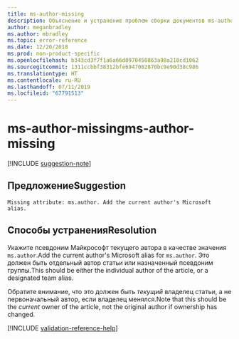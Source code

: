 ```yaml
---
title: ms-author-missing
description: Объяснение и устранение проблем сборки документов ms-author-missing
author: meganbradley
ms.author: mbradley
ms.topic: error-reference
ms.date: 12/20/2018
ms.prod: non-product-specific
ms.openlocfilehash: b343cd3f7f1a6a66d0970450863a98a210cd1062
ms.sourcegitcommit: 1311ccbbf38312bfe6947082870bc9e90d38c986
ms.translationtype: HT
ms.contentlocale: ru-RU
ms.lasthandoff: 07/11/2019
ms.locfileid: "67791513"
---
```

# <a name="ms-author-missing"></a><span data-ttu-id="af490-103">ms-author-missing</span><span class="sxs-lookup"><span data-stu-id="af490-103">ms-author-missing</span></span>

[!INCLUDE [suggestion-note](includes/suggestion-note.md)]

## <a name="suggestion"></a><span data-ttu-id="af490-104">Предложение</span><span class="sxs-lookup"><span data-stu-id="af490-104">Suggestion</span></span>

`Missing attribute: ms.author. Add the current author's Microsoft alias.`

## <a name="resolution"></a><span data-ttu-id="af490-105">Способы устранения</span><span class="sxs-lookup"><span data-stu-id="af490-105">Resolution</span></span>

<span data-ttu-id="af490-106">Укажите псевдоним Майкрософт текущего автора в качестве значения `ms.author`.</span><span class="sxs-lookup"><span data-stu-id="af490-106">Add the current author's Microsoft alias for `ms.author`.</span></span> <span data-ttu-id="af490-107">Это должен быть отдельный автор статьи или назначенный псевдоним группы.</span><span class="sxs-lookup"><span data-stu-id="af490-107">This should be either the individual author of the article, or a designated team alias.</span></span>

<span data-ttu-id="af490-108">Обратите внимание, что это должен быть *текущий* владелец статьи, а не первоначальный автор, если владелец менялся.</span><span class="sxs-lookup"><span data-stu-id="af490-108">Note that this should be the *current* owner of the article, not the original author if ownership has changed.</span></span>

<!--make sure to add this file to your includes folder and verify the path-->
[!INCLUDE [validation-reference-help](includes/validation-reference-help.md)]
